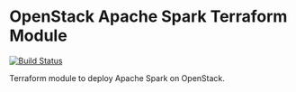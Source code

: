 # OpenStack Apache Spark Terraform Module

[![Build Status](https://travis-ci.org/mcapuccini/terraform-openstack-spark.svg?branch=master)](https://travis-ci.org/mcapuccini/terraform-openstack-spark)

Terraform module to deploy Apache Spark on OpenStack.
